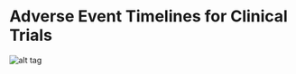 # Adverse Event Timelines for Clinical Trials

![alt tag](https://user-images.githubusercontent.com/31038805/31092946-129c8044-a77e-11e7-9f2f-4ba855684cdf.gif)
